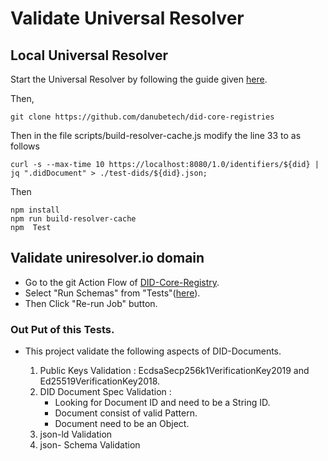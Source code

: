 # Validate Universal Resolver

## Local Universal Resolver

 Start the Universal Resolver by following the guide given [here](https://github.com/decentralized-identity/universal-resolver/blob/master/README.md).

Then,
                
    git clone https://github.com/danubetech/did-core-registries
    
Then in the file scripts/build-resolver-cache.js modify the line 33 to as follows

    curl -s --max-time 10 https://localhost:8080/1.0/identifiers/${did} | jq ".didDocument" > ./test-dids/${did}.json; 
    
Then 
        
    npm install 
    npm run build-resolver-cache
    npm  Test
    
## Validate uniresolver.io domain

* Go to the git Action Flow of [DID-Core-Registry](https://github.com/danubetech/did-core-registries/actions/runs/66531901).
* Select "Run Schemas" from "Tests"([here](https://github.com/danubetech/did-core-registries/runs/545526765?check_suite_focus=true)).
* Then Click "Re-run Job" button.

### Out Put of this Tests.

*  This project validate the following aspects of DID-Documents.

    1. Public Keys Validation : EcdsaSecp256k1VerificationKey2019 and Ed25519VerificationKey2018.
    2. DID Document Spec Validation :        
        - Looking for Document ID and need to be a String ID.
        - Document consist of valid  Pattern.        
        - Document need to be an Object.
    3.  json-ld Validation
    4.  json- Schema Validation 
